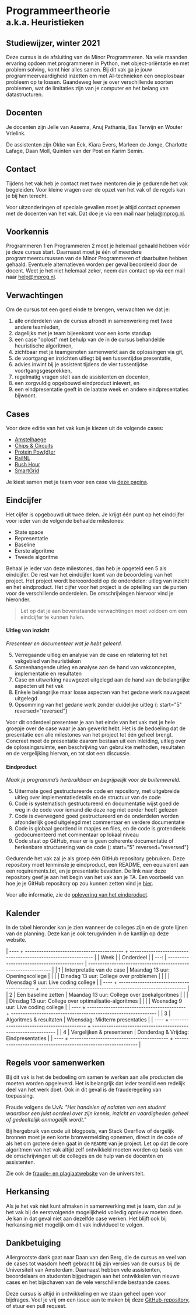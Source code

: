 # Programmeertheorie<br><small>a.k.a. Heuristieken</small>

## Studiewijzer, winter 2021

Deze cursus is de afsluiting van de Minor Programmeren.
Na vele maanden ervaring opdoen met programmeren in Python, met object-oriëntatie en met problem solving, komt hier alles samen.
Bij dit vak ga je jouw programmeervaardigheid inzetten om met AI-technieken een onoplosbaar probleem op te lossen.
Gaandeweg leer je over verschillende soorten problemen, wat de limitaties zijn van je computer en het belang van datastructuren.


## Docenten
Je docenten zijn Jelle van Assema, Anuj Pathania, Bas Terwijn en Wouter Vrielink.

De assistenten zijn Okke van Eck, Kiara Evers, Marleen de Jonge, Charlotte Lafage, Daan Moll, Quinten van der Post en Karim Semin.


## Contact
Tijdens het vak heb je contact met twee mentoren die je gedurende het vak begeleiden. Voor kleine vragen over de opzet van het vak of de regels kan je bij hen terecht.

Voor uitzonderingen of speciale gevallen moet je altijd contact opnemen met de docenten van het vak. Dat doe je via een mail naar help@mprog.nl. 


## Voorkennis
Programmeren 1 en Programmeren 2 moet je helemaal gehaald hebben vóór je deze cursus start.
Daarnaast moet je één of meerdere programmeercursussen van de Minor Programmeren of daarbuiten hebben gehaald.
Eventuele alternatieven worden per geval beoordeeld door de docent.
Weet je het niet helemaal zeker, neem dan contact op via een mail naar help@mprog.nl.


## Verwachtingen
Om de cursus tot een goed einde te brengen, verwachten we dat je:

1. alle onderdelen van de cursus afrondt in samenwerking met twee andere teamleden,
1. dagelijks met je team bijeenkomt voor een korte standup
1. een case "oplost" met behulp van de in de cursus behandelde heuristische algoritmen,
1. zichtbaar met je teamgenoten samenwerkt aan de oplossingen via git,
1. de voortgang en inzichten uitlegt bij een tussentijdse presentatie,
1. advies inwint bij je assistent tijdens de vier tussentijdse voortgangsgesprekken,
1. regelmatig vragen stelt aan de assistenten en docenten,
1. een zorgvuldig opgebouwd eindproduct inlevert, en
1. een eindpresentatie geeft in de laatste week en andere eindpresentaties bijwoont.


## Cases
Voor deze editie van het vak kun je kiezen uit de volgende cases:

- [Amstelhaege](/cases/amstelhaege)
- [Chips & Circuits](/cases/chips-circuits)
- [Protein Pow(d)er](/cases/protein-pow-d-er)
- [RailNL](/cases/railnl)
- [Rush Hour](/cases/rush-hour)
- [SmartGrid](/cases/smartgrid)

Je kiest samen met je team voor een case via [deze pagina](/milestones/case).


## Eindcijfer
Het cijfer is opgebouwd uit twee delen. Je krijgt één punt op het eindcijfer voor ieder van de volgende behaalde milestones:

* State space
* Representatie
* Baseline
* Eerste algoritme
* Tweede algoritme

Behaal je ieder van deze milestones, dan heb je opgeteld een 5 als eindcijfer. De rest van het eindcijfer komt van de beoordeling van het project. Het project wordt bereoordeeld op de onderdelen: uitleg van inzicht en het eindproduct. Het cijfer voor het project is de optelling van de punten voor de verschillende onderdelen. De omschrijvingen hiervoor vind je hieronder.

> Let op dat je aan bovenstaande verwachtingen moet voldoen om een eindcijfer te kunnen halen.


#### Uitleg van inzicht
*Presenteer en documenteer wat je hebt geleerd.*

5. Verregaande uitleg en analyse van de case en relatering tot het vakgebied van heuristieken
4. Samenhangende uitleg en analyse aan de hand van vakconcepten, implementatie en resultaten
3. Case en uitwerking nauwgezet uitgelegd aan de hand van de belangrijke aspecten uit het vak
2. Enkele belangrijke maar losse aspecten van het gedane werk nauwgezet uitgelegd
1. Opsomming van het gedane werk zonder duidelijke uitleg
{: start="5" reversed="reversed"}

Voor dit onderdeel presenteer je aan het einde van het vak met je hele groepje over de case waar je aan gewerkt hebt.
Het is de bedoeling dat de presentatie een alle milestones van het project tot één geheel brengt. Concreet moet de presentatie daarom bestaan uit een inleiding, uitleg over de oplossingsruimte, een beschrijving van gebruikte methoden, resultaten en de vergelijking hiervan, en tot slot een discussie.


#### Eindproduct
*Maak je programma’s herbruikbaar en begrijpelijk voor de buitenwereld.*

5. Uitermate goed gestructureerde code en repository, met uitgebreide uitleg over implementatiedetails en de structuur van de code
4. Code is systematisch gestructureerd en documentatie wijst goed de weg in de code voor iemand die deze nog niet eerder heeft gelezen
3. Code is overwegend goed gestructureerd en de onderdelen worden afzonderlijk goed uitgelegd met commentaar en verdere documentatie
2. Code is globaal geordend in mapjes en files, en de code is grotendeels gedocumenteerd met commentaar op lokaal niveau
1. Code staat op GitHub, maar er is geen coherente documentatie of herkenbare structurering van de code
{: start="5" reversed="reversed"}

Gedurende het vak zal je als groep één GitHub repository gebruiken.
Deze repository moet tenminste je eindproduct, een README, een equivalent aan een requirements.txt, en je presentatie bevatten.
De link naar deze repository geef je aan het begin van het vak aan je TA.
Een voorbeeld van hoe je je GitHub repository op zou kunnen zetten vind je [hier](https://github.com/minprog/voorbeeld-repo).

Voor alle informatie, zie de [oplevering van het eindproduct](https://theorie.mprog.nl/milestones/deliverable).

## Kalender
In de tabel hieronder kan je zien wanneer de colleges zijn en de grote lijnen van de planning. Deze kan je ook terugvinden in de kantlijn op deze website.

| ---- + ------------------------------------------ + -------------------------------------------------------------- |
| Week |                                            | Onderdeel                                                      |
| ---: | ------------------------------------------ | -------------------------------------------------------------- |
|    1 | Interpretatie van de case                  | Maandag   13 uur: Openingscollege                              |
|      |                                            | Dinsdag   13 uur: College over problemen                       |
|      |                                            | Woensdag  9 uur: Live coding college                          |
| ---- + ------------------------------------------ + -------------------------------------------------------------- |
|    2 | Een baseline zetten                        | Maandag   13 uur: College over zoekalgoritmes                  |
|      |                                            | Dinsdag   13 uur: College over optimalisatie-algoritmes        |
|      |                                            | Woensdag  9 uur: Live coding college                          |
| ---- + ------------------------------------------ + -------------------------------------------------------------- |
|    3 | Algoritmes & resultaten                    | Woensdag: Midterm presentaties                        |
| ---- + ------------------------------------------ + -------------------------------------------------------------- |
|    4 | Vergelijken & presenteren                  | Donderdag & Vrijdag: Eindpresentaties                          |
| ---- + ------------------------------------------ + -------------------------------------------------------------- |


## Regels voor samenwerken
Bij dit vak is het de bedoeling om samen te werken aan alle producten die moeten worden opgeleverd.
Het is belangrijk dat ieder teamlid een redelijk deel van het werk doet.
Ook in dit geval is de frauderegeling van toepassing.

Fraude volgens de UvA: *"Het handelen of nalaten van een student waardoor een juist oordeel over zijn kennis, inzicht en vaardigheden geheel of gedeeltelijk onmogelijk wordt."*

Bij hergebruik van code uit blogposts, van Stack Overflow of dergelijk bronnen moet je een korte bronvermelding opnemen, direct in de code of als het om grotere delen gaat in de `README` van je project.
Let op dat de core algoritmen van het vak altijd zelf ontwikkeld moeten worden op basis van de omschrijvingen uit de colleges en de hulp van de docenten en assistenten.

Zie ook de [fraude- en plagiaatwebsite](http://www.uva.nl/plagiaat) van de universiteit.


## Herkansing
Als je het vak niet kunt afmaken in samenwerking met je team, dan zul je het vak bij de eerstvolgende mogelijkheid volledig opnieuw moeten doen.
Je kan in dat geval niet aan dezelfde case werken.
Het blijft ook bij herkansing niet mogelijk om dit vak individueel te volgen.


## Dankbetuiging
Allergrootste dank gaat naar Daan van den Berg, die de cursus en veel van de cases tot wasdom heeft gebracht bij zijn versies van de cursus bij de Universiteit van Amsterdam.
Daarnaast hebben vele assistenten, beoordelaars en studenten bijgedragen aan het ontwikkelen van nieuwe cases en het bijschaven van de vele verschillende bestaande cases.

Deze cursus is altijd in ontwikkeling en we staan geheel open voor bijdrages. Voel je vrij om een issue aan te maken bij deze [GitHub-repository](https://github.com/minprog/heuristieken), of stuur een pull request.
